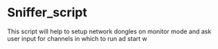 # Sniffer_script
This script will help to setup network dongles on monitor mode and ask user input for channels in which to run ad start w
